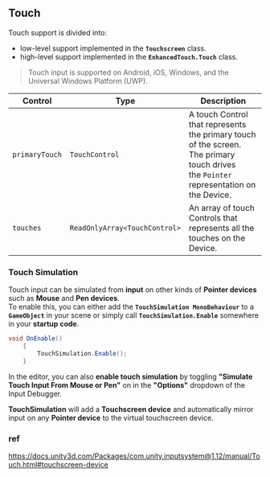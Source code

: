## Touch

Touch support is divided into:

- low-level support implemented in the **`Touchscreen`** class.
- high-level support implemented in the **`EnhancedTouch.Touch`** class.

> Touch input is supported on Android, iOS, Windows, and the Universal Windows Platform (UWP).

| Control | Type | Description |
| --- | --- | --- |
| `primaryTouch` | `TouchControl` | A touch Control that represents the primary touch of the screen. The primary touch drives the `Pointer` representation on the Device. |
| `touches` | `ReadOnlyArray<TouchControl>` | An array of touch Controls that represents all the touches on the Device. |


### Touch Simulation

Touch input can be simulated from **input** on other kinds of **Pointer devices** 
such as **Mouse** and **Pen devices**. \
To enable this, you can either add the 
**`TouchSimulation MonoBehaviour`** to a **`GameObject`** in your scene or 
simply call **`TouchSimulation.Enable`** somewhere in your **startup code**.


```cs
void OnEnable()
    {
        TouchSimulation.Enable();
    }
```

In the editor, you can also **enable touch simulation** by toggling **"Simulate Touch Input From Mouse or Pen"** on in the 
**"Options"** dropdown of the Input Debugger.

**TouchSimulation** will add a **Touchscreen device** and automatically mirror input on any **Pointer device** to the virtual 
touchscreen device.

### ref 
https://docs.unity3d.com/Packages/com.unity.inputsystem@1.12/manual/Touch.html#touchscreen-device


